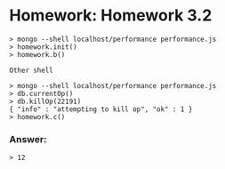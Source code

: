 # Homework: Homework 3.2

```
> mongo --shell localhost/performance performance.js
> homework.init()
> homework.b()

Other shell

> mongo --shell localhost/performance performance.js
> db.currentOp()
> db.killOp(22191)
{ "info" : "attempting to kill op", "ok" : 1 }
> homework.c()

```

### Answer:

```
> 12

````

